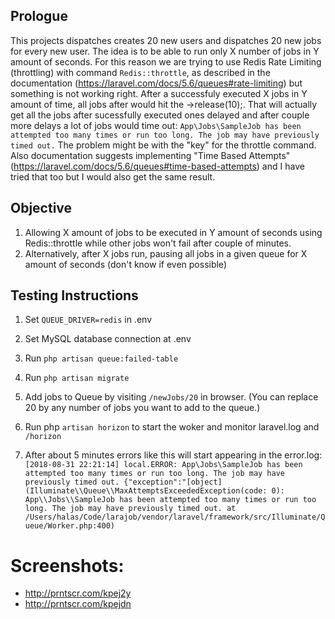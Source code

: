 ## Prologue ##
This projects dispatches creates 20 new users and dispatches 20 new jobs for every new user. The idea is to be able to run only X number of jobs in Y amount of seconds. For this reason we are trying to use Redis Rate Limiting (throttling) with command `Redis::throttle`, as described in the documentation (https://laravel.com/docs/5.6/queues#rate-limiting) but something is not working right. After a successfuly executed X jobs in Y amount of time, all jobs after would hit the ->release(10);. That will actually get all the jobs after sucessfully executed ones delayed and after couple more delays a lot of jobs would time out: `App\Jobs\SampleJob has been attempted too many times or run too long. The job may have previously timed out.` The problem might be with the "key" for the throttle command. Also documentation suggests implementing "Time Based Attempts" (https://laravel.com/docs/5.6/queues#time-based-attempts) and I have tried that too but I would also get the same result.


## Objective ##
1. Allowing X amount of jobs to be executed in Y amount of seconds using Redis::throttle while other jobs won't fail after couple of minutes.
2. Alternatively, after X jobs run, pausing all jobs in a given queue for X amount of seconds (don't know if even possible)


## Testing Instructions ##

1. Set `QUEUE_DRIVER=redis` in .env

2. Set MySQL database connection at .env

3. Run `php artisan queue:failed-table`

4. Run `php artisan migrate`

5. Add jobs to Queue by visiting `/newJobs/20` in browser. (You can replace 20 by any number of jobs you want to add to the queue.)

6. Run php `artisan horizon` to start the woker and monitor laravel.log and `/horizon`

7. After about 5 minutes errors like this will start appearing in the error.log:
`[2018-08-31 22:21:14] local.ERROR: App\Jobs\SampleJob has been attempted too many times or run too long. The job may have previously timed out. {"exception":"[object] (Illuminate\\Queue\\MaxAttemptsExceededException(code: 0): App\\Jobs\\SampleJob has been attempted too many times or run too long. The job may have previously timed out. at /Users/halas/Code/larajob/vendor/laravel/framework/src/Illuminate/Queue/Worker.php:400)`

# Screenshots: #
- http://prntscr.com/kpej2y
- http://prntscr.com/kpejdn
